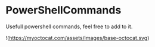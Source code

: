 # PowerShellCommands
Usefull powershell commands, feel free to add to it. 








!(https://myoctocat.com/assets/images/base-octocat.svg)
